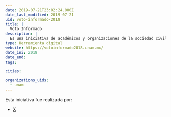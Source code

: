 ```yaml
---
date: 2019-07-21T23:02:24.000Z
date_last_modified: 2019-07-21
uid: voto-informado-2018
title: |
  Voto Informado
description: |
  Es una iniciativa de académicos y organizaciones de la sociedad civil que busca promover la participación ciudadana y fortalecer la cultura democrática de México a través de información relevante y confiabe.
type: Herramienta digital
website: https://votoinformado2018.unam.mx/
date_ini: 2018
date_end: 
tags:

cities: 

organizations_uids:
  - unam
---
```


Esta iniciativa fue realizada por:

- [X](/organizaciones/unam)
